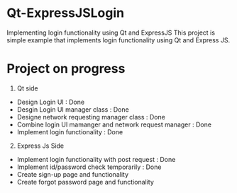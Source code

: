 # Qt-ExpressJSLogin
Implementing login functionality using Qt and ExpressJS
This project is simple example that implements login functionality using Qt and Express JS.

# Project on progress
1. Qt side
- Design Login UI : Done
- Desgin Login UI manager class : Done
- Designe network requesting manager class : Done
- Combine login UI mamanger and network request manager : Done
- Implement login functionality : Done

2. Express Js Side
- Implement login functionality with post request : Done
- Implement id/password check temporarily : Done
- Create sign-up page and functionality
- Create forgot password page and functionality
